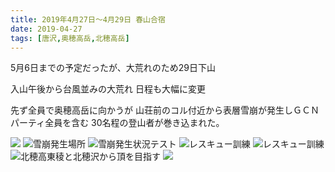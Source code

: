 ```yaml
---
title: 2019年4月27日〜4月29日 春山合宿
date: 2019-04-27
tags: [唐沢,奥穂高岳,北穂高岳]
---
```


5月6日までの予定だったが、大荒れのため29日下山

入山午後から台風並みの大荒れ
日程も大幅に変更

先ず全員で奥穂高岳に向かうが 
山荘前のコル付近から表層雪崩が発生しＧＣＮパーティ全員を含む
30名程の登山者が巻き込まれた。

![](/2019/04/27/20190427/1.jpg)
![雪崩発生場所](/2019/04/27/20190427/2.jpg)
![雪崩発生状況テスト](/2019/04/27/20190427/3.jpg)
![レスキュー訓練](/2019/04/27/20190427/4.jpg)
![レスキュー訓練](/2019/04/27/20190427/5.jpg)
![北穂高東稜と北穂沢から頂を目指す](/2019/04/27/20190427/6.jpg)
![](/2019/04/27/20190427/7.jpg)
